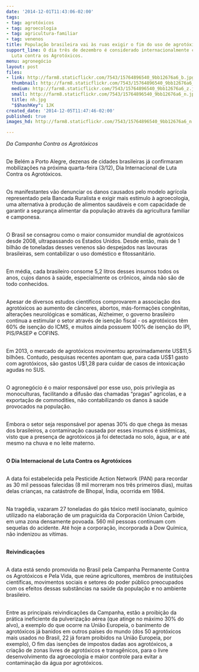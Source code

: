 ```yaml
---
date: '2014-12-01T11:43:06-02:00'
tags:
- tag: agrotóxicos
- tag: agroecologia
- tag: agricultura-familiar
- tag: venenos
title: População brasileira vai às ruas exigir o fim do uso de agrotóxicos
support_line: O dia três de dezembro é considerado internacionalmente como Dia de
  Luta contra os Agrotóxicos.
menu: agronegócio
layout: post
files:
- link: http://farm8.staticflickr.com/7543/15764896540_9bb12676a6_b.jpg
  thumbnail: http://farm8.staticflickr.com/7543/15764896540_9bb12676a6_t.jpg
  medium: http://farm8.staticflickr.com/7543/15764896540_9bb12676a6_z.jpg
  small: http://farm8.staticflickr.com/7543/15764896540_9bb12676a6_n.jpg
  title: nh.jpg
  "$$hashKey": 1JK
created_date: '2014-12-05T11:47:46-02:00'
published: true
images_hd: http://farm8.staticflickr.com/7543/15764896540_9bb12676a6_n.jpg

---
```

<p><em>Da Campanha Contra os Agrot&oacute;xicos</em></p>

<p><br />
De Bel&eacute;m a Porto Alegre, dezenas de cidades brasileiras j&aacute; confirmaram mobiliza&ccedil;&otilde;es na pr&oacute;xima quarta-feira&nbsp;(3/12), Dia Internacional de Luta Contra os Agrot&oacute;xicos.</p>

<p><br />
Os manifestantes v&atilde;o denunciar os danos causados pelo modelo agr&iacute;cola representado pela Bancada Ruralista e exigir mais est&iacute;mulo &agrave; agroecologia, uma alternativa &agrave; produ&ccedil;&atilde;o de alimentos saud&aacute;veis e com capacidade de garantir a seguran&ccedil;a alimentar da popula&ccedil;&atilde;o atrav&eacute;s da agricultura familiar e camponesa.</p>

<p><br />
O Brasil se consagrou como o maior consumidor mundial de agrot&oacute;xicos desde 2008, ultrapassando os Estados Unidos. Desde ent&atilde;o, mais de 1 bilh&atilde;o de toneladas desses venenos s&atilde;o despejados nas lavouras brasileiras, sem contabilizar o uso dom&eacute;stico e fitossanit&aacute;rio.</p>

<p><br />
Em m&eacute;dia, cada brasileiro consome 5,2 litros desses insumos todos os anos, cujos danos &agrave; sa&uacute;de, especialmente os cr&ocirc;nicos, ainda n&atilde;o s&atilde;o de todo conhecidos.</p>

<p><br />
Apesar de diversos estudos cient&iacute;ficos comprovarem a associa&ccedil;&atilde;o dos agrot&oacute;xicos ao aumento de c&acirc;nceres, abortos, m&aacute;s-forma&ccedil;&otilde;es cong&ecirc;nitas, altera&ccedil;&otilde;es neurol&oacute;gicas e som&aacute;ticas, Alzheimer, o governo brasileiro continua a estimular o setor atrav&eacute;s de isen&ccedil;&atilde;o fiscal - os agrot&oacute;xicos t&ecirc;m 60% de isen&ccedil;&atilde;o do ICMS, e muitos ainda possuem 100% de isen&ccedil;&atilde;o do IPI, PIS/PASEP e COFINS.</p>

<p><br />
Em 2013, o mercado de agrot&oacute;xicos movimentou aproximadamente US$11,5 bilh&otilde;es. Contudo, pesquisas recentes apontam que, para cada US$1 gasto com agrot&oacute;xicos, s&atilde;o gastos U$1,28 para cuidar de casos de intoxica&ccedil;&atilde;o agudas no SUS.</p>

<p><br />
O agroneg&oacute;cio &eacute; o maior respons&aacute;vel por esse uso, pois privilegia as monoculturas, facilitando a difus&atilde;o das chamadas &ldquo;pragas&rdquo; agr&iacute;colas, e a exporta&ccedil;&atilde;o de commodities, n&atilde;o contabilizando os danos &agrave; sa&uacute;de provocados na popula&ccedil;&atilde;o.</p>

<p><br />
Embora o setor seja respons&aacute;vel por apenas 30% do que chega &agrave;s mesas dos brasileiros, a contamina&ccedil;&atilde;o causada por esses insumos &eacute; sist&ecirc;micas, visto que a presen&ccedil;a de agrot&oacute;xicos j&aacute; foi detectada no solo, &aacute;gua, ar e at&eacute; mesmo na chuva e no leite materno.</p>

<p><br />
<strong>O Dia Internacional de Luta Contra os Agrot&oacute;xicos</strong></p>

<p><br />
A data foi estabelecida pela Pesticide Action Network (PAN) para recordar as 30 mil pessoas falecidas (8 mil morreram nos tr&ecirc;s primeiros dias), muitas delas crian&ccedil;as, na cat&aacute;strofe de Bhopal, &Iacute;ndia, ocorrida em 1984.</p>

<p><br />
Na trag&eacute;dia, vazaram 27 toneladas do g&aacute;s t&oacute;xico metil isocianato, qu&iacute;mico utilizado na elabora&ccedil;&atilde;o de um praguicida da Corporaci&oacute;n Union Carbide, em uma zona densamente povoada. 560 mil pessoas continuam com sequelas do acidente. At&eacute; hoje a corpora&ccedil;&atilde;o, incorporada &agrave; Dow Qu&iacute;mica, n&atilde;o indenizou as v&iacute;timas.</p>

<p><br />
<strong>Reivindica&ccedil;&otilde;es</strong></p>

<p><br />
A data est&aacute; sendo promovida no Brasil pela Campanha Permanente Contra os Agrot&oacute;xicos e Pela Vida, que re&uacute;ne agricultores, membros de institui&ccedil;&otilde;es cient&iacute;ficas, movimentos sociais e setores do poder p&uacute;blico preocupados com os efeitos dessas subst&acirc;ncias na sa&uacute;de da popula&ccedil;&atilde;o e no ambiente brasileiro.</p>

<p><br />
Entre as principais reivindica&ccedil;&otilde;es da Campanha, est&atilde;o a proibi&ccedil;&atilde;o da pr&aacute;tica ineficiente da pulveriza&ccedil;&atilde;o a&eacute;rea (que atinge no m&aacute;ximo 30% do alvo), a exemplo do que ocorre na Uni&atilde;o Europeia, o banimento de agrot&oacute;xicos j&aacute; banidos em outros pa&iacute;ses do mundo (dos 50 agrot&oacute;xicos mais usados no Brasil, 22 j&aacute; foram proibidos na Uni&atilde;o Europeia, por exemplo), O fim das isen&ccedil;&otilde;es de impostos dadas aos agrot&oacute;xicos, a<br />
cria&ccedil;&atilde;o de zonas livres de agrot&oacute;xicos e transg&ecirc;nicos, para o livre desenvolvimento da agroecologia e maior controle para evitar a contamina&ccedil;&atilde;o da &aacute;gua por agrot&oacute;xicos.<br />
<br />
<br />
&nbsp;</p>
